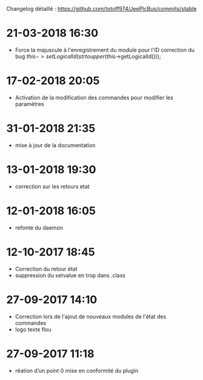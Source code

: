 Changelog détaillé :
<https://github.com/totoff974/JeePlcBus/commits/stable>



21-03-2018 16:30
===

-   Force la majuscule à l'enregistrement du module pour l'ID correction du bug 
    $this->setLogicalId(strtoupper($this->getLogicalId()));

17-02-2018 20:05
===

-   Activation de la modification des commandes pour modifier les paramètres

31-01-2018 21:35
===

-   mise à jour de la documentation

13-01-2018 19:30
===

-   correction sur les retours etat

12-01-2018 16:05
===

-   refonte du daemon

12-10-2017 18:45
===

-   Correction du retour état
-	suppression du setvalue en trop dans .class

27-09-2017 14:10
===

-   Correction lors de l'ajout de nouveaux modules de l'état des commandes
-	logo texte flou

27-09-2017 11:18
===

-   réation d’un point 0 mise en conformité du plugin
